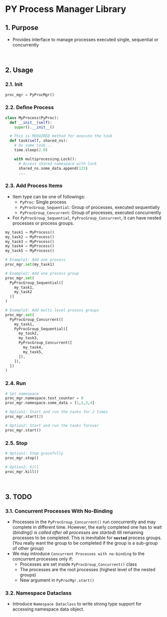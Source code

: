 # PY Process Manager Library

## 1. Purpose
- Provides interface to manage processes executed single, sequential or concurrently

<br>

## 2. Usage

### 2.1. Init
```python
proc_mgr = PyProcMgr()
```

### 2.2. Define Process
```python
class MyProcess(PyProc):
  def __init__(self):
    super().__init__()

  # This is REQUIRED method for execute the task
  def task(self, shared_ns):
    # Do some task...
    time.sleep(2.0)

    with multiprocessing.Lock():
      # Access shared namespace with lock
      shared_ns.some_data.append(123)
      ...

```

### 2.3. Add Process Items
- Item type can be one of followings:
  - `PyProc`: Single process
  - `PyProcGroup_Sequential`: Group of processes, executed sequentially
  - `PyProcGroup_Concurrent`: Group of processes, executed concurrently
- For `PyProcGroup_Sequential`, `PyProcGroup_Concurrent`, it can have nested processes or process groups.

```python
my_task1 = MyProcess()
my_task2 = MyProcess()
my_task3 = MyProcess()
my_task4 = MyProcess()
my_task5 = MyProcess()

# Example1: Add one process
proc_mgr.set(my_task1)

# Example2: Add one process group
proc_mgr.set(
  PyProcGroup_Sequential([
    my_task1,
    my_task2
  )]
)

# Example3: Add multi-level process groups
proc_mgr.set(
  PyProcGroup_Concurrent([
    my_task1,
    PyProcGroup_Sequential([
      my_task2,
      my_task3,
      PyProcGroup_Concurrent([
        my_task4,
        my_task5,
      ]),
    ]),
  ])
)
```  

### 2.4. Run
```python
# Set namespace
proc_mgr.namespace.test_counter = 0
proc_mgr.namespace.some_data = [1,2,3,4]

# Option1: Start and run the tasks for 2 times
proc_mgr.start(2)

# Option2: Start and run the tasks forever
proc_mgr.start()
```

### 2.5. Stop
```python
# Option1: Stop gracefully
proc_mgr.stop()

# Option2: Kill
proc_mgr.kill()
```

<br>

## 3. TODO
### 3.1. Concurrent Processes With No-Binding
- Processes in the `PyProcGroup_Concurrent()` run concurrently and may complete in different time. However, the early completed one has to wait (*binding() is called after all processes are started*) till remaining processes to be completed. This is inevitable for **`nested`** process groups. (You really want the group to be completed if the group is a sub-group of other group)
- We may introduce `Concurrent Processes with no-binding` to the concurrent processes only if:
  - Processes are set inside `PyProcGroup_Concurrent()` class
  - The processes are the root processes (highest level of the nested groups)
  - New argument in `PyProcMgr.start()`

### 3.2. Namespace Dataclass
- Introduce `Namespace Dataclass` to write strong type support for accessing namespace data object.


<br>